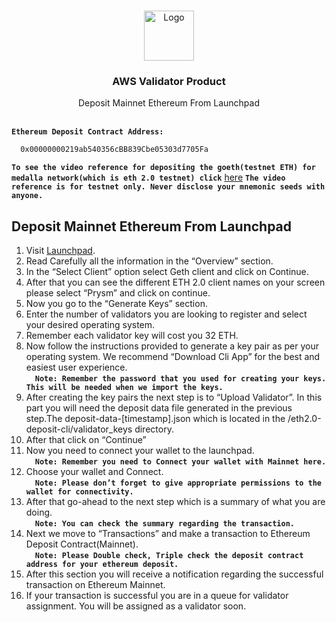

<br />
<p align="center">
  <a href="https://www.launchnodes.com/">
    <img src="https://logo-public.s3.us-east-2.amazonaws.com/app+icon.png" alt="Logo" width="80" height="80">
  </a>

  <h3 align="center">AWS Validator Product</h3>

  <p align="center">
    Deposit Mainnet Ethereum From Launchpad
    <br />
   <br />
    
  </p>
</p>

 **`Ethereum Deposit Contract Address:`** 
 ```sh
   0x00000000219ab540356cBB839Cbe05303d7705Fa
   ```
 **`To see the video reference for depositing the goeth(testnet ETH) for medalla network(which is eth 2.0 testnet) click`** [here](https://drive.google.com/file/d/17kQehC6xi4lyxy3GoCbzPsC-dO2IPc5o/view?usp=sharing)
**`The video reference is for testnet only. Never disclose your mnemonic seeds with anyone.`**



## Deposit Mainnet Ethereum From Launchpad


1. Visit [Launchpad](https://launchpad.ethereum.org/).
2. Read Carefully all the information in the “Overview” section.
3. In the “Select Client” option select Geth client and click on Continue.
4. After that you can see the different ETH 2.0 client names on your screen please select “Prysm” and click on continue.
5. Now you go to the “Generate Keys” section.
6. Enter the number of validators you are looking to register and select your desired operating system.
7. Remember each validator key will cost you 32 ETH.
8. Now follow the instructions provided to generate a key pair as per your operating system. We recommend “Download Cli App” for the best and easiest user experience.
    <br/>&emsp;**`Note: Remember the password that you used for creating your keys. This will be needed when we import the keys.`**
9. After creating the key pairs the next step is to  “Upload Validator”. In this part you will need the deposit data file generated in the previous step.The deposit-data-[timestamp].json which is located in the /eth2.0-deposit-cli/validator_keys directory.
10. After that click on “Continue”
11. Now you need to connect your wallet to the launchpad. 
  <br/>&emsp;**`Note: Remember you need to Connect your wallet with Mainnet here.`**
12. Choose your wallet and Connect.
  <br/>&emsp;**`Note: Please don’t forget to give appropriate permissions to the wallet for connectivity.`**
13. After that go-ahead to the next step which is a summary of what you are doing. 
  <br/>&emsp;**`Note: You can check the summary regarding the transaction.`**
14. Next we move to “Transactions”  and make a transaction to Ethereum Deposit Contract(Mainnet). 
  <br/>&emsp;**`Note: Please Double check, Triple check the deposit contract address for your ethereum deposit. `**
15. After this section you will receive a notification regarding the successful transaction on Ethereum Mainnet.
16. If your transaction is successful you are in a queue for validator assignment. You will be assigned as a validator soon. 
